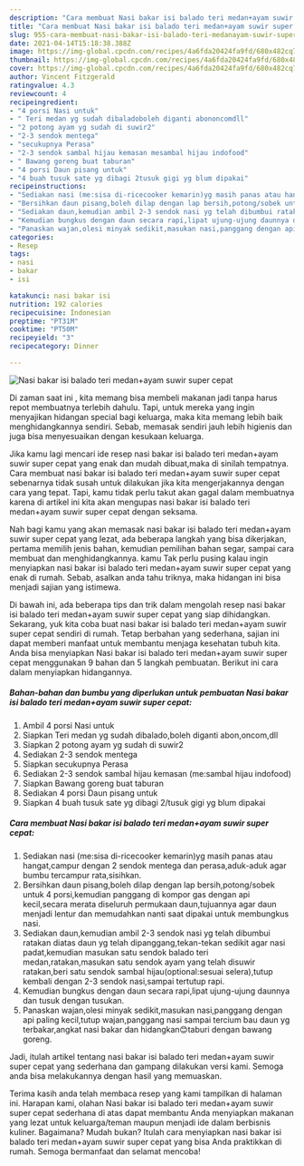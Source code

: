 ```yaml
---
description: "Cara membuat Nasi bakar isi balado teri medan+ayam suwir super cepat Sederhana Untuk Jualan"
title: "Cara membuat Nasi bakar isi balado teri medan+ayam suwir super cepat Sederhana Untuk Jualan"
slug: 955-cara-membuat-nasi-bakar-isi-balado-teri-medanayam-suwir-super-cepat-sederhana-untuk-jualan
date: 2021-04-14T15:18:38.388Z
image: https://img-global.cpcdn.com/recipes/4a6fda20424fa9fd/680x482cq70/nasi-bakar-isi-balado-teri-medanayam-suwir-super-cepat-foto-resep-utama.jpg
thumbnail: https://img-global.cpcdn.com/recipes/4a6fda20424fa9fd/680x482cq70/nasi-bakar-isi-balado-teri-medanayam-suwir-super-cepat-foto-resep-utama.jpg
cover: https://img-global.cpcdn.com/recipes/4a6fda20424fa9fd/680x482cq70/nasi-bakar-isi-balado-teri-medanayam-suwir-super-cepat-foto-resep-utama.jpg
author: Vincent Fitzgerald
ratingvalue: 4.3
reviewcount: 4
recipeingredient:
- "4 porsi Nasi untuk"
- " Teri medan yg sudah dibaladoboleh diganti abononcomdll"
- "2 potong ayam yg sudah di suwir2"
- "2-3 sendok mentega"
- "secukupnya Perasa"
- "2-3 sendok sambal hijau kemasan mesambal hijau indofood"
- " Bawang goreng buat taburan"
- "4 porsi Daun pisang untuk"
- "4 buah tusuk sate yg dibagi 2tusuk gigi yg blum dipakai"
recipeinstructions:
- "Sediakan nasi (me:sisa di-ricecooker kemarin)yg masih panas atau hangat,campur dengan 2 sendok mentega dan perasa,aduk-aduk agar bumbu tercampur rata,sisihkan."
- "Bersihkan daun pisang,boleh dilap dengan lap bersih,potong/sobek untuk 4 porsi,kemudian panggang di kompor gas dengan api kecil,secara merata diseluruh permukaan daun,tujuannya agar daun menjadi lentur dan memudahkan nanti saat dipakai untuk membungkus nasi."
- "Sediakan daun,kemudian ambil 2-3 sendok nasi yg telah dibumbui ratakan diatas daun yg telah dipanggang,tekan-tekan sedikit agar nasi padat,kemudian masukan satu sendok balado teri medan,ratakan,masukan satu sendok ayam yang telah disuwir ratakan,beri satu sendok sambal hijau(optional:sesuai selera),tutup kembali dengan 2-3 sendok nasi,sampai tertutup rapi."
- "Kemudian bungkus dengan daun secara rapi,lipat ujung-ujung daunnya dan tusuk dengan tusukan."
- "Panaskan wajan,olesi minyak sedikit,masukan nasi,panggang dengan api paling kecil,tutup wajan,panggang nasi sampai tercium bau daun yg terbakar,angkat nasi bakar dan hidangkan😊taburi dengan bawang goreng."
categories:
- Resep
tags:
- nasi
- bakar
- isi

katakunci: nasi bakar isi 
nutrition: 192 calories
recipecuisine: Indonesian
preptime: "PT31M"
cooktime: "PT50M"
recipeyield: "3"
recipecategory: Dinner

---
```



![Nasi bakar isi balado teri medan+ayam suwir super cepat](https://img-global.cpcdn.com/recipes/4a6fda20424fa9fd/680x482cq70/nasi-bakar-isi-balado-teri-medanayam-suwir-super-cepat-foto-resep-utama.jpg)

Di zaman  saat ini , kita memang bisa membeli makanan jadi tanpa harus repot membuatnya terlebih dahulu. Tapi, untuk mereka yang ingin menyajikan hidangan special bagi keluarga, maka kita memang lebih baik menghidangkannya sendiri. Sebab, memasak sendiri jauh lebih higienis dan juga bisa menyesuaikan dengan kesukaan keluarga.

Jika kamu lagi mencari ide resep nasi bakar isi balado teri medan+ayam suwir super cepat yang enak dan mudah dibuat,maka di sinilah tempatnya. Cara membuat nasi bakar isi balado teri medan+ayam suwir super cepat  sebenarnya tidak susah untuk dilakukan jika kita mengerjakannya dengan cara yang tepat. Tapi, kamu tidak perlu takut akan gagal dalam membuatnya 
karena di artikel ini kita akan mengupas nasi bakar isi balado teri medan+ayam suwir super cepat dengan seksama.  



Nah bagi kamu yang akan memasak nasi bakar isi balado teri medan+ayam suwir super cepat yang lezat, ada beberapa langkah yang bisa dikerjakan, pertama memilih jenis bahan, kemudian pemilihan bahan segar, sampai cara membuat dan menghidangkannya. kamu Tak perlu pusing kalau ingin menyiapkan nasi bakar isi balado teri medan+ayam suwir super cepat yang enak di rumah. Sebab, asalkan anda  tahu triknya, maka hidangan ini bisa menjadi sajian yang istimewa.

Di bawah ini, ada beberapa tips dan trik dalam mengolah resep nasi bakar isi balado teri medan+ayam suwir super cepat yang siap dihidangkan. Sekarang, yuk kita coba buat nasi bakar isi balado teri medan+ayam suwir super cepat sendiri di rumah. Tetap berbahan yang sederhana, sajian ini dapat memberi manfaat untuk membantu menjaga kesehatan tubuh kita. Anda bisa menyiapkan Nasi bakar isi balado teri medan+ayam suwir super cepat menggunakan 9 bahan dan 5 langkah pembuatan. Berikut ini cara dalam menyiapkan hidangannya.

<!--inarticleads1-->

##### Bahan-bahan dan bumbu yang diperlukan untuk pembuatan Nasi bakar isi balado teri medan+ayam suwir super cepat:

1. Ambil 4 porsi Nasi untuk
1. Siapkan  Teri medan yg sudah dibalado,boleh diganti abon,oncom,dll
1. Siapkan 2 potong ayam yg sudah di suwir2
1. Sediakan 2-3 sendok mentega
1. Siapkan secukupnya Perasa
1. Sediakan 2-3 sendok sambal hijau kemasan (me:sambal hijau indofood)
1. Siapkan  Bawang goreng buat taburan
1. Sediakan 4 porsi Daun pisang untuk
1. Siapkan 4 buah tusuk sate yg dibagi 2/tusuk gigi yg blum dipakai




<!--inarticleads2-->

##### Cara membuat Nasi bakar isi balado teri medan+ayam suwir super cepat:

1. Sediakan nasi (me:sisa di-ricecooker kemarin)yg masih panas atau hangat,campur dengan 2 sendok mentega dan perasa,aduk-aduk agar bumbu tercampur rata,sisihkan.
1. Bersihkan daun pisang,boleh dilap dengan lap bersih,potong/sobek untuk 4 porsi,kemudian panggang di kompor gas dengan api kecil,secara merata diseluruh permukaan daun,tujuannya agar daun menjadi lentur dan memudahkan nanti saat dipakai untuk membungkus nasi.
1. Sediakan daun,kemudian ambil 2-3 sendok nasi yg telah dibumbui ratakan diatas daun yg telah dipanggang,tekan-tekan sedikit agar nasi padat,kemudian masukan satu sendok balado teri medan,ratakan,masukan satu sendok ayam yang telah disuwir ratakan,beri satu sendok sambal hijau(optional:sesuai selera),tutup kembali dengan 2-3 sendok nasi,sampai tertutup rapi.
1. Kemudian bungkus dengan daun secara rapi,lipat ujung-ujung daunnya dan tusuk dengan tusukan.
1. Panaskan wajan,olesi minyak sedikit,masukan nasi,panggang dengan api paling kecil,tutup wajan,panggang nasi sampai tercium bau daun yg terbakar,angkat nasi bakar dan hidangkan😊taburi dengan bawang goreng.




Jadi, itulah artikel tentang  nasi bakar isi balado teri medan+ayam suwir super cepat  yang sederhana dan gampang dilakukan versi kami. Semoga anda bisa melakukannya dengan hasil yang memuaskan. 

Terima kasih anda telah membaca resep yang kami tampilkan di halaman ini. Harapan kami, olahan  Nasi bakar isi balado teri medan+ayam suwir super cepat sederhana di atas dapat membantu Anda menyiapkan makanan yang lezat untuk keluarga/teman maupun menjadi ide dalam berbisnis kuliner. Bagaimana? Mudah bukan? Itulah cara menyiapkan nasi bakar isi balado teri medan+ayam suwir super cepat yang bisa Anda praktikkan di rumah. Semoga bermanfaat dan selamat mencoba!

